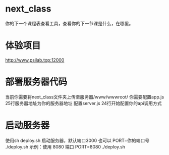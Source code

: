 # next_class
你的下一个课程表查看工具，查看你的下一节课是什么，在哪里。
# 体验项目
http://www.psilab.top:12000
# 部署服务器代码
当前你需要将next_class文件夹上传至服务器/www/wwwroot/
你需要配置app.js 25行服务器地址为你的服务器地址
配置server.js 24行开始配置你的api调用方式
# 启动服务器
使用sh deploy.sh 启动服务器，默认端口3000
也可以
PORT=你的端口号 ./deploy.sh
示例：使用 8080 端口
PORT=8080 ./deploy.sh
#
